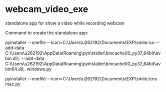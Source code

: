 # webcam_video_exe
standalone app for show a video while recording webcam

Command to create the standalone app:

pyinstaller  --onefile --icon=C:\Users\u262192\Documents\EXP\smile.ico --add-data C:\Users\u262192\AppData\Roaming\pyinstaller\bincache00_py37_64bit\avbin.dll;. --add-data C:\Users\u262192\AppData\Roaming\pyinstaller\bincache00_py37_64bit\avbin64.dll;. windows.py  

pyinstaller  --onefile --icon=C:\Users\u262192\Documents\EXP\smile.icns mac.py  
